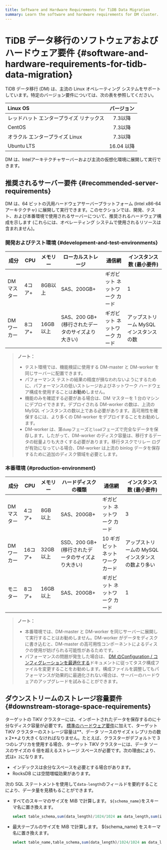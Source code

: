 ```yaml
---
title: Software and Hardware Requirements for TiDB Data Migration
summary: Learn the software and hardware requirements for DM cluster.
---
```


# TiDB データ移行のソフトウェアおよびハードウェア要件 {#software-and-hardware-requirements-for-tidb-data-migration}

TiDB データ移行 (DM) は、主流の Linux オペレーティング システムをサポートしています。特定のバージョン要件については、次の表を参照してください。

| Linux OS              |   バージョン  |
| :-------------------- | :------: |
| レッドハット エンタープライズ リナックス |   7.3以降  |
| CentOS                |   7.3以降  |
| オラクル エンタープライズ Linux   |   7.3以降  |
| Ubuntu LTS            | 16.04 以降 |

DM は、Intelアーキテクチャサーバーおよび主流の仮想化環境に展開して実行できます。

## 推奨されるサーバー要件 {#recommended-server-requirements}

DM は、64 ビットの汎用ハードウェアサーバープラットフォーム (Intel x86-64アーキテクチャ) に展開して実行できます。このセクションでは、開発、テスト、および本番環境で使用されるサーバーについて、推奨されるハードウェア構成を示します (これらには、オペレーティング システムで使用されるリソースは含まれません)。

### 開発およびテスト環境 {#development-and-test-environments}

| 成分     | CPU  | メモリー   | ローカルストレージ                       | 通信網              | インスタンス数 (最小要件)          |
| ------ | ---- | ------ | ------------------------------- | ---------------- | ----------------------- |
| DMマスター | 4コア+ | 8GB以上  | SAS、200GB+                      | ギガビット ネットワーク カード | 1                       |
| DMワーカー | 8コア+ | 16GB以上 | SAS、200 GB+ (移行されたデータのサイズより大きい) | ギガビット ネットワーク カード | アップストリーム MySQL インスタンスの数 |

> **ノート：**
>
> -   テスト環境では、機能検証に使用する DM-master と DM-worker を同じサーバーに配置できます。
> -   パフォーマンス テストの結果の精度が損なわれないようにするために、パフォーマンスの低いストレージおよびネットワーク ハードウェア構成を使用することは**お勧め**しません。
> -   機能のみを確認する必要がある場合は、DM マスターを 1 台のマシンにデプロイできます。デプロイされる DM-worker の数は、上流の MySQL インスタンスの数以上である必要があります。高可用性を確保するには、より多くの DM-worker をデプロイすることをお勧めします。
> -   DM-worker は、第`dump`フェーズと`load`フェーズで完全なデータを保存します。したがって、DM-worker のディスク容量は、移行するデータの総量よりも大きくする必要があります。移行タスクでリレー ログが有効になっている場合、DM-worker は上流の binlog データを保存するために追加のディスク領域を必要とします。

### 本番環境 {#production-environment}

| 成分     | CPU   | メモリー   | ハードディスクの種類                      | 通信網                 | インスタンス数 (最小要件)               |
| ------ | ----- | ------ | ------------------------------- | ------------------- | ---------------------------- |
| DMマスター | 4コア+  | 8GB以上  | SAS、200GB+                      | ギガビット ネットワーク カード    | 3                            |
| DMワーカー | 16コア+ | 32GB以上 | SSD、200 GB+ (移行されたデータのサイズより大きい) | 10 ギガビット ネットワーク カード | アップストリームの MySQL インスタンスの数より多い |
| モニター   | 8コア+  | 16GB以上 | SAS、200GB+                      | ギガビット ネットワーク カード    | 1                            |

> **ノート：**
>
> -   本番環境では、DM-master と DM-worker を同じサーバーに展開して実行することはお勧めしません。DM-worker がデータをディスクに書き込むと、DM-master の高可用性コンポーネントによるディスクの使用が妨げられる可能性があるためです。 .
> -   パフォーマンスの問題が発生した場合は、 [DM のConfiguration / コンフィグレーションを最適化する](/dm/dm-tune-configuration.md)ドキュメントに従ってタスク構成ファイルを変更することをお勧めします。構成ファイルを調整してもパフォーマンスが効果的に最適化されない場合は、サーバーのハードウェアのアップグレードを試みることができます。

## ダウンストリームのストレージ容量要件 {#downstream-storage-space-requirements}

ターゲットの TiKV クラスターには、インポートされたデータを保存するのに十分なディスク容量が必要です。 [標準のハードウェア要件](/hardware-and-software-requirements.md)に加えて、ターゲット TiKV クラスターのストレージ容量は**、データ ソースのサイズ x レプリカの数 x 2**より大きくなければなりません。たとえば、クラスターがデフォルトで 3 つのレプリカを使用する場合、ターゲット TiKV クラスターには、データ ソースのサイズの 6 倍を超えるストレージ スペースが必要です。次の理由により、式は`x 2`になります。

-   インデックスは余分なスペースを必要とする場合があります。
-   RocksDB には空間増幅効果があります。

次の SQL ステートメントを使用して`data-length`のフィールドを要約することにより、データ量を見積もることができます。

-   すべてのスキーマのサイズを MiB で計算します。 `${schema_name}`をスキーマ名に置き換えます。

    
    ```sql
    select table_schema,sum(data_length)/1024/1024 as data_length,sum(index_length)/1024/1024 as index_length,sum(data_length+index_length)/1024/1024 as sum from information_schema.tables where table_schema = "${schema_name}" group by table_schema;
    ```

-   最大テーブルのサイズを MiB で計算します。 ${schema_name} をスキーマ名に置き換えます。

    
    ```sql
    select table_name,table_schema,sum(data_length)/1024/1024 as data_length,sum(index_length)/1024/1024 as index_length,sum(data_length+index_length)/1024/1024 as sum from information_schema.tables where table_schema = "${schema_name}" group by table_name,table_schema order by sum desc limit 5;
    ```
